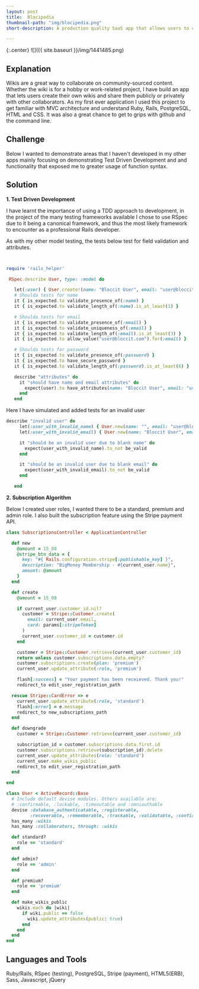 ```yaml
---
layout: post
title:  Blocipedia
thumbnail-path: "img/blocipedia.png"
short-description: A production quality SaaS app that allows users to create their own wikis.

---
```


{:.center}
![]({{ site.baseurl }}/img/1441485.png)

## Explanation

Wikis are a great way to collaborate on community-sourced content. Whether the wiki is for a hobby or work-related project, I have build an app that lets users create their own wikis and share them publicly or privately with other collaborators. As my first ever application I used this project to get familiar with MVC architecture and understand Ruby, Rails, PostgreSQL, HTML and CSS. It was also a great chance to get to grips with github and the command line.

## Challenge
Below I wanted to demonstrate areas that I haven't developed in my other apps mainly focusing on demonstrating Test Driven Development and
and functionality that exposed me to greater usage of function syntax.


## Solution

<strong>1. Test Driven Development</strong>

I have learnt the importance of using a TDD approach to development, in the project of the many testing frameworks available I chose to use RSpec due to it being a canonical framework, and thus the most likely framework to encounter as a professional Rails developer.

As with my other model testing, the tests below test for field validation and attributes.

```ruby


require 'rails_helper'

 RSpec.describe User, type: :model do

   let(:user) { User.create!(name: "Bloccit User", email: "user@bloccit.com", password: "password") }
   # Shoulda tests for name
   it { is_expected.to validate_presence_of(:name) }
   it { is_expected.to validate_length_of(:name).is_at_least(1) }

   # Shoulda tests for email
   it { is_expected.to validate_presence_of(:email) }
   it { is_expected.to validate_uniqueness_of(:email) }
   it { is_expected.to validate_length_of(:email).is_at_least(3) }
   it { is_expected.to allow_value("user@bloccit.com").for(:email) }

   # Shoulda tests for password
   it { is_expected.to validate_presence_of(:password) }
   it { is_expected.to have_secure_password }
   it { is_expected.to validate_length_of(:password).is_at_least(6) }

   describe "attributes" do
     it "should have name and email attributes" do
       expect(user).to have_attributes(name: "Bloccit User", email: "user@bloccit.com")
     end
   end
```
Here I have simulated and added tests for an invalid user
```ruby
describe "invalid user" do
     let(:user_with_invalid_name) { User.new(name: "", email: "user@bloccit.com") }
     let(:user_with_invalid_email) { User.new(name: "Bloccit User", email: "") }

     it "should be an invalid user due to blank name" do
       expect(user_with_invalid_name).to_not be_valid
     end

     it "should be an invalid user due to blank email" do
       expect(user_with_invalid_email).to_not be_valid
     end

   end
```
<strong>2. Subscription Algorithm</strong>

Below I created user roles, I wanted there to be a standard, premium and admin role. I also built the subscription feature using the Stripe payment API.

```ruby
class SubscriptionsController < ApplicationController

  def new
    @amount = 15_00
    @stripe_btn_data = {
      key: "#{ Rails.configuration.stripe[:publishable_key] }",
      description: "BigMoney Membership - #{current_user.name}",
      amount: @amount
    }
  end

  def create
    @amount = 15_00

    if current_user.customer_id.nil?
      customer = Stripe::Customer.create(
        email: current_user.email,
        card: params[:stripeToken]
      )
      current_user.customer_id = customer.id
    end

    customer = Stripe::Customer.retrieve(current_user.customer_id)
    return unless customer.subscriptions.data.empty?
    customer.subscriptions.create(plan: 'premium')
    current_user.update_attribute(:role, 'premium')

    flash[:success] = "Your payment has been receieved. Thank you!"
    redirect_to edit_user_registration_path

  rescue Stripe::CardError => e
    current_user.update_attribute(:role, 'standard')
    flash[:error] = e.message
    redirect_to new_subscriptions_path
  end

  def downgrade
    customer = Stripe::Customer.retrieve(current_user.customer_id)

    subscription_id = customer.subscriptions.data.first.id
    customer.subscriptions.retrieve(subscription_id).delete
    current_user.update_attributes(role: 'standard')
    current_user.make_wikis_public
    redirect_to edit_user_registration_path
  end

end
```
```ruby
class User < ActiveRecord::Base
  # Include default devise modules. Others available are:
  # :confirmable, :lockable, :timeoutable and :omniauthable
  devise :database_authenticatable, :registerable,
         :recoverable, :rememberable, :trackable, :validatable, :confirmable
  has_many :wikis
  has_many :collaborators, through: :wikis

  def standard?
    role == 'standard'
  end

  def admin?
    role == 'admin'
  end

  def premium?
    role == 'premium'
  end

  def make_wikis_public
    wikis.each do |wiki|
      if wiki.public == false
        wiki.update_attributes(public: true)
      end
    end
  end
end
```


## Languages and Tools
Ruby/Rails, RSpec (testing), PostgreSQL, Stripe (payment), HTML5(ERB), Sass, Javascript, jQuery
